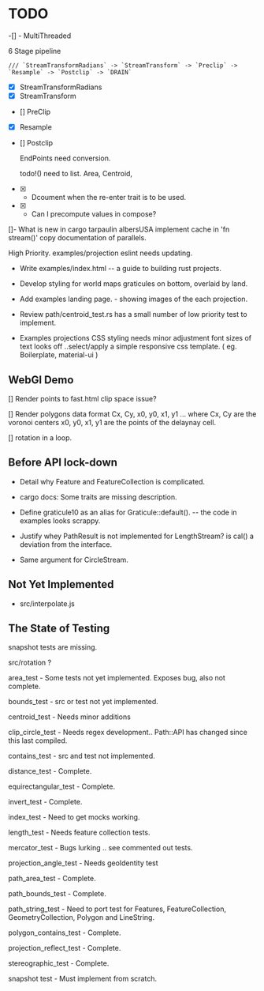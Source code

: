 # TODO

-[] - MultiThreaded

  6 Stage pipeline

    /// `StreamTransformRadians` -> `StreamTransform` -> `Preclip` -> `Resample` -> `Postclip` -> `DRAIN`

- [x] StreamTransformRadians
- [x] StreamTransform
- [] PreClip
- [x] Resample
- [] Postclip

  EndPoints need conversion.

  todo!() need to list.
  Area, Centroid,
- [x] - Dcoument when the re-enter trait is to be used.

- [x] - Can I precompute values in compose?

[]- What is new in cargo tarpaulin
  albersUSA implement cache in 'fn stream()'
  copy documentation of parallels.

High Priority.
examples/projection eslint needs updating.

- Write examples/index.html -- a guide to building rust projects.

- Develop styling for world maps graticules on bottom, overlaid by land.

- Add examples landing page. - showing images of the each projection.

- Review  path/centroid_test.rs
    has a small number of low priority test to implement.

- Examples projections CSS styling needs minor adjustment font sizes of text
   looks off ..select/apply a simple responsive css template.
  ( eg. Boilerplate, material-ui )

## WebGl Demo

 [] Render points to fast.html
    clip space issue?

 [] Render polygons
    data format Cx, Cy, x0, y0, x1, y1 ...
    where Cx, Cy are the voronoi centers
    x0, y0, x1, y1 are the points of the delaynay cell.

  [] rotation in a loop.

## Before API lock-down

- Detail why Feature and FeatureCollection is complicated.

- cargo docs:
  Some traits are missing description.

- Define graticule10 as an alias for Graticule::default().
 -- the code in examples looks scrappy.

- Justify whey PathResult is not implemented for LengthStream? is cal() a deviation from the interface.

- Same argument for CircleStream.

## Not Yet Implemented

- src/interpolate.js

## The State of Testing

snapshot tests are missing.

src/rotation ?

area_test - Some tests not yet implemented. Exposes bug, also not complete.

bounds_test - src or test not yet implemented.

centroid_test - Needs minor additions

clip_circle_test - Needs regex development.. Path::API has changed since this last compiled.

contains_test - src and test not implemented.

distance_test - Complete.

equirectangular_test - Complete.

invert_test - Complete.

index_test - Need to get mocks working.

length_test -  Needs feature collection tests.

mercator_test - Bugs lurking .. see commented out tests.

projection_angle_test  - Needs geoIdentity test

path_area_test - Complete.

path_bounds_test - Complete.

path_string_test - Need to port test for Features, FeatureCollection, GeometryCollection, Polygon and LineString.

polygon_contains_test - Complete.

projection_reflect_test - Complete.

stereographic_test - Complete.

snapshot test - Must implement from scratch.
